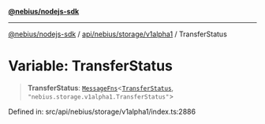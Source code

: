 [**@nebius/nodejs-sdk**](../../../../../README.md)

---

[@nebius/nodejs-sdk](../../../../../README.md) / [api/nebius/storage/v1alpha1](../README.md) / TransferStatus

# Variable: TransferStatus

> **TransferStatus**: [`MessageFns`](../../../../../runtime/protos/core/interfaces/MessageFns.md)\<[`TransferStatus`](../interfaces/TransferStatus.md), `"nebius.storage.v1alpha1.TransferStatus"`\>

Defined in: src/api/nebius/storage/v1alpha1/index.ts:2886
